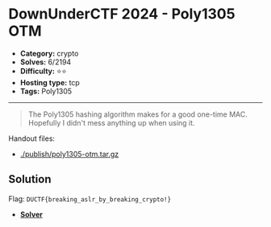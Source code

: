 # DownUnderCTF 2024 - Poly1305 OTM

- **Category:** crypto
- **Solves:** 6/2194
- **Difficulty:** ⭐️⭐️
- **Hosting type:** tcp
- **Tags:** Poly1305

---

> The Poly1305 hashing algorithm makes for a good one-time MAC. Hopefully I didn't mess anything up when using it.


Handout files:

- [./publish/poly1305-otm.tar.gz](./publish/poly1305-otm.tar.gz)

## Solution

Flag: `DUCTF{breaking_aslr_by_breaking_crypto!}`


- [**Solver**](./solve/solv.py)



